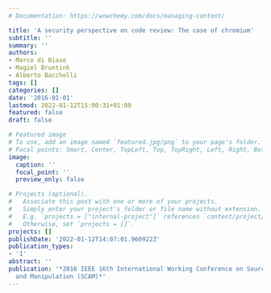 ```yaml
---
# Documentation: https://wowchemy.com/docs/managing-content/

title: 'A security perspective on code review: The case of chromium'
subtitle: ''
summary: ''
authors:
- Marco di Biase
- Magiel Bruntink
- Alberto Bacchelli
tags: []
categories: []
date: '2016-01-01'
lastmod: 2022-01-12T15:00:31+01:00
featured: false
draft: false

# Featured image
# To use, add an image named `featured.jpg/png` to your page's folder.
# Focal points: Smart, Center, TopLeft, Top, TopRight, Left, Right, BottomLeft, Bottom, BottomRight.
image:
  caption: ''
  focal_point: ''
  preview_only: false

# Projects (optional).
#   Associate this post with one or more of your projects.
#   Simply enter your project's folder or file name without extension.
#   E.g. `projects = ["internal-project"]` references `content/project/deep-learning/index.md`.
#   Otherwise, set `projects = []`.
projects: []
publishDate: '2022-01-12T14:07:01.960922Z'
publication_types:
- '1'
abstract: ''
publication: '*2016 IEEE 16th International Working Conference on Source Code Analysis
  and Manipulation (SCAM)*'
---
```

